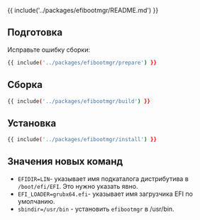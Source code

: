 {{ include('../packages/efibootmgr/README.md') }}

## Подготовка

Исправьте ошибку сборки:
```bash 
{{ include('../packages/efibootmgr/prepare') }}
```

## Сборка

```bash 
{{ include('../packages/efibootmgr/build') }}
```

## Установка

```bash 
{{ include('../packages/efibootmgr/install') }}
```

## Значения новых команд

- `EFIDIR=LIN`- указывает имя подкаталога дистрибутива в `/boot/efi/EFI`. Это нужно указать явно.
- `EFI_LOADER=grubx64.efi`- указывает имя загрузчика EFI по умолчанию.
- `sbindir=/usr/bin` - установить `efibootmgr` в /usr/bin.


